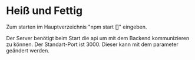 # Heiß und Fettig

Zum starten im Hauptverzeichnis "npm start <api> [<port>]" eingeben.

Der Server benötigt beim Start die api um mit dem Backend kommunizieren zu können.
Der Standart-Port ist 3000. Dieser kann mit dem parameter geändert werden.